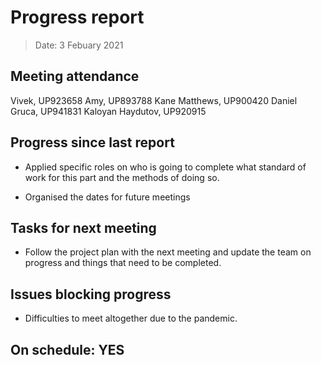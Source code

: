 <!-- File name must be Year-Month-Date.md
e.g. 2020-10-12.md -->

<!--One report per week Minimum!-->
# Progress report

> Date: 3 Febuary 2021

<!--Names of those who attended the meeting, CSV-->
## Meeting attendance

Vivek, UP923658
Amy, UP893788
Kane Matthews, UP900420
Daniel Gruca, UP941831
Kaloyan Haydutov, UP920915

## Progress since last report
<!--What have you done ?-->
<!--Single line bullet point-->
* Applied specific roles on who is going to complete what standard of work for this part and the methods of doing so.

* Organised the dates for future meetings

## Tasks for next meeting

<!--What will you do before the next?-->
<!--Single line bullet point-->

* Follow the project plan with the next meeting and update the team on progress and things that need to be completed.

## Issues blocking progress

* Difficulties to meet altogether due to the pandemic.

<!--Pick one-->
<!--## On schedule: YES-->
<!--## On schedule: NO-->

## On schedule: YES
